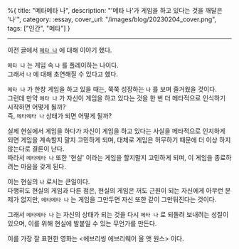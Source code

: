 %{
title: "메타메타 나",
description: "'메타 나'가 게임을 하고 있다는 것을 깨달은 '나'",
category: :essay,
cover_url: "/images/blog/20230204_cover.png",
tags: ["인간", "메타"]
}

---

이전 글에서 [`메타 나`](./meta_me) 에 대해 이야기 했다.

`메타 나` 는 게임 속 `나` 를 플레이하는 나이다.\
그래서 `나` 에 대해 초연해질 수 있다고 했다.

`메타 나` 가 한창 게임을 하고 있을 때는, 쭉쭉 성장하는 `나` 를 보며 즐거웠을 것이다.\
그런데 만약 `메타 나` 가 자신이 게임을 하고 있다는 것을 한 번 더 메타적으로 인식하기 시작하면 어떻게 될까?\
즉, `메타메타 나` 상태가 되면 어떻게 될까?

실제 현실에서 게임을 하다가 자신이 게임을 하고 있다는 사실을 메타적으로 인지하게 되면 게임을 계속할지 말지 고민하게 되며, 대체로 게임은 허무하기 때문에 더 이상 하지 않는다로 결론이 난다.\
따라서 `메타메타 나` 또한 '현실' 이라는 게임을 할지말지 고민하게 되며, 이 게임을 종료하려는 마음을 갖게 된다.

이는 현실의 `나` 로서는 큰일이다.\
다행히도 현실의 게임과 다른 점은, 현실의 게임은 꺼도 근원이 되는 자신에게 아무런 문제가 없지만, `메타메타 나` 는 게임을 그만두면 자신 또한 같이 그만둬진다는 것이다.

그래서 `메타메타 나` 는 자신의 상태가 되는 것을 다시 `메타 나` 로 되돌려 보내려는 성질이 있으며, 이를 위해 현실에 발붙일 수 있는 무언가를 만든다.

이를 가장 잘 표현한 영화는 <에브리씽 에브리웨어 올 앳 원스> 이다.
